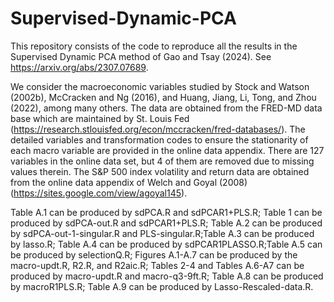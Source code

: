 # Supervised-Dynamic-PCA

This repository consists of the code to reproduce all the results in the Supervised Dynamic PCA method of Gao and Tsay (2024). See https://arxiv.org/abs/2307.07689.

We consider the macroeconomic variables studied by Stock and Watson (2002b), McCracken and Ng (2016), and Huang, Jiang, Li, Tong, and Zhou (2022), among many others. The data are obtained from the FRED-MD data base which are maintained by St. Louis Fed (https://research.stlouisfed.org/econ/mccracken/fred-databases/). The detailed variables and transformation codes to ensure the stationarity of each macro variable are provided in the online data appendix. There are 127 variables in the online data set, but 4 of them are removed due to missing values therein. The S&P 500 index volatility and return data are obtained from the online data appendix of Welch and Goyal (2008) (https://sites.google.com/view/agoyal145).


Table A.1 can be produced by sdPCA.R and sdPCAR1+PLS.R; Table 1 can be produced by sdPCA-out.R and sdPCAR1+PLS.R; Table A.2 can be produced by sdPCA-out-1-singular.R and PLS-singular.R;Table A.3 can be produced by lasso.R; Table A.4 can be produced by sdPCAR1PLASSO.R;Table A.5 can be produced by selectionQ.R; Figures A.1-A.7 can be produced by the macro-updt.R, R2.R, and R2aic.R; Tables 2-4 and Tables A.6-A7 can be produced by macro-updt.R and macro-q3-9ft.R; Table A.8 can be produced by macroR1PLS.R; Table A.9 can be produced by Lasso-Rescaled-data.R.
